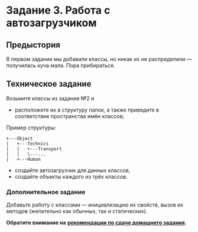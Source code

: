 # Задание 3. Работа с автозагрузчиком

## Предыстория

В первом задании мы добавили классы, но никак их не распределили — получилась куча мала. Пора прибираться.

## Техническое задание

Возьмите классы из задания №2 и
* расположите их в структуру папок, а также приведите в соответствие пространства имён классов;

Пример структуры:
```
+---Object
|   +---Technics
|   |   +---Transport
|   |   \---...
|   +---Human

```

* создайте автозагрузчик для данных классов,
* создайте объекты каждого из трёх классов.

### Дополнительное задание

Добавьте работу с классами — инициализацию их свойств, вызов их методов (желательно как обычных, так и статических).

**Обратите внимание на** [**рекомендации по сдаче домашнего задания**](../homework.md). 